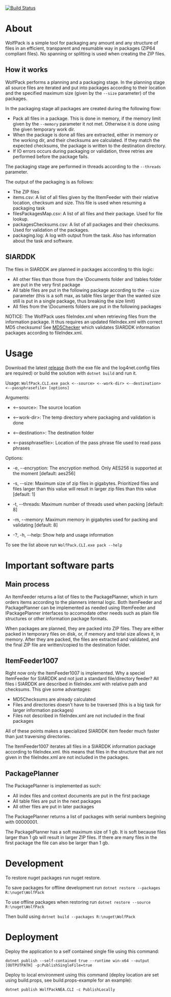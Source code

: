 [![Build Status](https://app.travis-ci.com/CopenhagenCityArchives/WolfPack.svg?token=3p1ukNPzEUWZc6C8RAv1&branch=master)](https://app.travis-ci.com/CopenhagenCityArchives/WolfPack)
# About
WolfPack is a simple tool for packaging any amount and any structure of files in an efficient, transparent and resumable way in packages (ZIP64 compliant files). No spanning or splitting is used when creating the ZIP files.

## How it works
WolfPack performs a planning and a packaging stage.
In the planning stage all source files are iterated and put into packages according to their location and the specified maximum size (given by the ``--size`` parameter) of the packages.

In the packaging stage all packages are created during the following flow:
* Pack all files in a package. This is done in memory, if the memory limit given by the ``--memory`` parameter it not met. Otherwise it is done using the given temporary work dir.
* When the package is done all files are extracted, either in memory or the working dir, and their checksums are calculated. If they match the expected checksums, the package is written to the destination directory.
* If IO errors occurs during packaging or validation, three retries are performed before the package fails.

The packaging stage are performed in threads according to the ``--threads`` parameter.

The output of the packaging is as follows:
* The ZIP files
* items.csv: A list of all files given by the IItemFeeder with their relative location, checksum and size. This file is used when resuming a packaging task
* filesPackagesMap.csv: A list of all files and their package. Used for file lookup.
* packagesChecksums.csv: A list of all packages and their checksums. Used for validation of the packages.
* packaging.log: A log with output from the task. Also has information about the task and software.

## SIARDDK
The files in SIARDDK are planned in packages acccording to this logic:
* All other files than those from the \\Documents folder and \\tables folder are put in the very first package
* All table files are put in the following package according to the ``--size`` parameter (this is a soft max, as table files larger than the wanted size still is put in a single package, thus breaking the size limit)
* All files from the \\Documents folders are put in the following packages

NOTICE: The WolfPack uses fileIndex.xml when retrieving files from the information package. It thus requires an updated fileIndex.xml with correct MD5 checksums! See [MD5Checker](https://github.com/CopenhagenCityArchives/MD5Checker) which validates SIARDDK information packages according to fileIndex.xml.


# Usage
Download the latest [release](https://github.com/CopenhagenCityArchives/WolfPack/releases) (both the exe file and the log4net.config files are required) or build the solution with ``dotnet build`` and run it.

Usage: ``WolfPack.CLI.exe pack <--source> <--work-dir> <--destination> <--passphrasefile> [options]``

Arguments:

  * <--source>:         The source location

  * <--work-dir>:       The temp directory where packaging and validation is done

  * <--destination>:    The destination folder

  * <--passphrasefile>: Location of the pass phrase file used to read pass phrases


Options:

  * -e, --encryption:  The encryption method. Only AES256 is supported at the moment [default: aes256]

  * -s, --size:             Maximum size of zip files in gigabytes. Prioritized files and files larger than this value will result in larger zip files than this value [default: 1]

  * -t, --threads:       Maximum number of threads used when packing [default: 8]

  * -m, --memory:          Maximum memory in gigabytes used for packing and validating [default: 8]

  * -?, -h, --help:                 Show help and usage information

To see the list above run ``WolfPack.CLI.exe pack --help``

# Important software parts
## Main process
An ItemFeeder returns a list of files to the PackagePlanner, which in turn orders items according to the planners internal logic.
Both ItemFeeder and PackagePlanner can be implemented as needed using IItemFeeder and IPackagePlanner interfaces to accomodate other needs such as plain file structures or other information package formats.

When packages are planned, they are packed into ZIP files.
They are either packed in temporary files on disk, or, if memory and total size allows it, in memory.
After they are packed, the files are extracted and validated, and the final ZIP file are written/copied to the destination folder.

## ItemFeeder1007
Right now only the ItemFeeder1007 is implemented. 
Why a speciel ItemFeeder for SIARDDK and not just a standard file/directory feeder? All files i SIARDDK are described in fileIndex.xml with relative path and checksums. This give some advantages:
* MD5Checksums are already calculated
* Files and directories doesn't have to be traversed (this is a big task for larger information packages)
* Files not described in fileIndex.xml are not included in the final packages

All of these points makes a specialized SIARDDK item feeder much faster than just traversing directories.

The ItemFeeder1007 iterates all files in a SIARDDK information package according to fileIndex.xml. this means that files in the structure that are not given in the fileIndex.xml are not included in the packages.

## PackagePlanner
The PackagePlanner is implemented as such:
* All index files and context documents are put in the first package
* All table files are put in the next packages
* All other files are put in later packages

The PackagePlanner returns a list of packages with serial numbers begining with 00000001.

The PackagePlanner has a soft maximum size of 1 gb.
It is soft because files larger than 1 gb will result in larger ZIP files.
If there are many files in the first package the file can also be larger than 1 gb.

# Development
To restore nuget packages run nuget restore.

To save packages for offline development run ``dotnet restore --packages R:\nuget\WolfPack``

To use offline packages when restoring run ``dotnet restore --source R:\nuget\WolfPack``

Then build using ``dotnet build --packages R:\nuget\WolfPack``

# Deployment
Deploy the application to a self contained single file using this command:

``dotnet publish --self-contained true --runtime win-x64 --output [OUTPUTPATH] -p:PublishSingleFile=true``

Deploy to local environment using this command (deploy location are set using build.props, see build.props-example for an example):

``dotnet publish WolfPackNEA.CLI -c PublishLocally``
